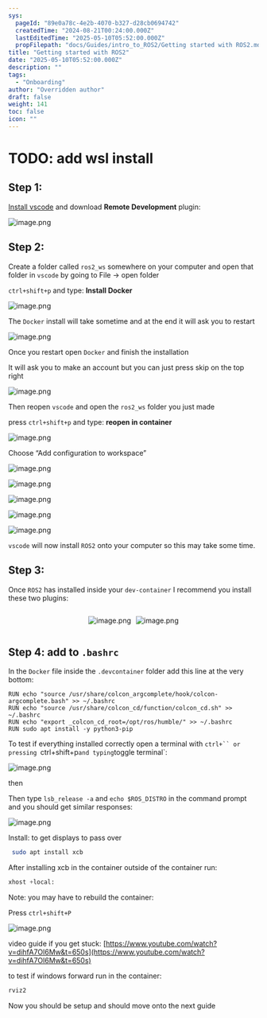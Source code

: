 ```yaml
---
sys:
  pageId: "89e0a78c-4e2b-4070-b327-d28cb0694742"
  createdTime: "2024-08-21T00:24:00.000Z"
  lastEditedTime: "2025-05-10T05:52:00.000Z"
  propFilepath: "docs/Guides/intro_to_ROS2/Getting started with ROS2.md"
title: "Getting started with ROS2"
date: "2025-05-10T05:52:00.000Z"
description: ""
tags:
  - "Onboarding"
author: "Overridden author"
draft: false
weight: 141
toc: false
icon: ""
---
```


# TODO: add wsl install

## Step 1:

[Install vscode](https://code.visualstudio.com/download) and download **Remote Development** plugin:

![image.png](https://prod-files-secure.s3.us-west-2.amazonaws.com/d518164a-d88e-44d1-a4ee-3adb3bd8bce0/efb52993-1881-4a40-b95e-6f020334f022/image.png?X-Amz-Algorithm=AWS4-HMAC-SHA256&X-Amz-Content-Sha256=UNSIGNED-PAYLOAD&X-Amz-Credential=ASIAZI2LB466YWFKKUTH%2F20250531%2Fus-west-2%2Fs3%2Faws4_request&X-Amz-Date=20250531T050857Z&X-Amz-Expires=3600&X-Amz-Security-Token=IQoJb3JpZ2luX2VjEO3%2F%2F%2F%2F%2F%2F%2F%2F%2F%2FwEaCXVzLXdlc3QtMiJGMEQCIGWZIdAmF68AAYwXESb1zOrEv7Bc4zSsFOsc1ATnRg2UAiAXdsAwg3SyMbSlYjNML9oevddMggbr4tUlJuhy9VcfJSqIBAi2%2F%2F%2F%2F%2F%2F%2F%2F%2F%2F8BEAAaDDYzNzQyMzE4MzgwNSIMwsqLZnPWvbf4hTSrKtwDXnRG65FU1JyM4Oc0zzj8EDWCePrxGkLcCMzJaNVzWYLFVd9RSyahzrfHZaRTj%2FD0wRjFksDM0cLdmIIl4K6CxupWlQzb1hzJRtJNZwg9yzn8b9GnRODQdzjsp9lQCUUcfe9CfTYOQztUi1RzkUR0ERKiGGmcxoKRJ%2FcFcMy7%2BIJqhMBZaHbJzjoMMGFpcFciSHgRLbirYzFk40xkx3P%2Bx3Q%2FMNxKxAaQnI1EUcKahVieL6Dz0YdqKV0vnh6aEHBS11MPnhozf7mbLv6Qz5QVZlAAb8HCnPNKQT%2BscSKd61z4fzKlVouE553pzHl%2Fnb69IVpothWQHDbOGDRZjF8QSjCZ56amje6iyNStLkKCK5mi4q8B%2BBVVGDT3tc1fOKxy2eQjOVUBf877a6J9eTiQuXQ3px3EEckzbNGvJhs4qZawZgRPLP4UsTXbSBjEKjHJlJ7CpOJUj%2FVnKrBBG8hkI94%2BSrVjjLIhqvabl9gDxKYD6EyJ600%2BaHUAk%2FHRYdTjkXDvAvUzXmxWMy583PbzAsujBXVujWNuUw%2BZJmrcTsD%2BTux%2FqTa3O6qUBQFsNT236Z3ZatWeVgeTH1per4QJUVUtlbrq03vRY%2F7PR%2B1Q2Zjd6PS5SVAt%2BK4lwkQwgY3qwQY6pgFMMamTK8%2BA23VN5o4u8vwwhd1IlO7%2FgZKzX81I1uJKjewFVpxaZQ9KlIGbHOY2Y8NKY%2BeS8P3yuhEHIHR9tIe0u94XUvgxPfG1V5Q5gXI8TX4m0NwocSmrk310j67GQBdqTLR1a%2FLS0EQGDz4appm9UyNsLV4CrTnO7u6wztvP1A1R2%2BkWlCKfllC%2FjIurzaMNOjyVWUtmAfLKq3hDoTOlhqglEdVG&X-Amz-Signature=ed41b487ac86b932b3c7c57a7ba92eb22b8a06d96616c4efcbcfc3e6ed976dcb&X-Amz-SignedHeaders=host&x-id=GetObject)

## Step 2:

Create a folder called `ros2_ws` somewhere on your computer and open that folder in `vscode` by going to File → open folder 

`ctrl+shift+p` and type: **Install Docker**

![image.png](https://prod-files-secure.s3.us-west-2.amazonaws.com/d518164a-d88e-44d1-a4ee-3adb3bd8bce0/2269dc0e-1cd5-47ff-bceb-c04ad9b2eab0/image.png?X-Amz-Algorithm=AWS4-HMAC-SHA256&X-Amz-Content-Sha256=UNSIGNED-PAYLOAD&X-Amz-Credential=ASIAZI2LB466YWFKKUTH%2F20250531%2Fus-west-2%2Fs3%2Faws4_request&X-Amz-Date=20250531T050857Z&X-Amz-Expires=3600&X-Amz-Security-Token=IQoJb3JpZ2luX2VjEO3%2F%2F%2F%2F%2F%2F%2F%2F%2F%2FwEaCXVzLXdlc3QtMiJGMEQCIGWZIdAmF68AAYwXESb1zOrEv7Bc4zSsFOsc1ATnRg2UAiAXdsAwg3SyMbSlYjNML9oevddMggbr4tUlJuhy9VcfJSqIBAi2%2F%2F%2F%2F%2F%2F%2F%2F%2F%2F8BEAAaDDYzNzQyMzE4MzgwNSIMwsqLZnPWvbf4hTSrKtwDXnRG65FU1JyM4Oc0zzj8EDWCePrxGkLcCMzJaNVzWYLFVd9RSyahzrfHZaRTj%2FD0wRjFksDM0cLdmIIl4K6CxupWlQzb1hzJRtJNZwg9yzn8b9GnRODQdzjsp9lQCUUcfe9CfTYOQztUi1RzkUR0ERKiGGmcxoKRJ%2FcFcMy7%2BIJqhMBZaHbJzjoMMGFpcFciSHgRLbirYzFk40xkx3P%2Bx3Q%2FMNxKxAaQnI1EUcKahVieL6Dz0YdqKV0vnh6aEHBS11MPnhozf7mbLv6Qz5QVZlAAb8HCnPNKQT%2BscSKd61z4fzKlVouE553pzHl%2Fnb69IVpothWQHDbOGDRZjF8QSjCZ56amje6iyNStLkKCK5mi4q8B%2BBVVGDT3tc1fOKxy2eQjOVUBf877a6J9eTiQuXQ3px3EEckzbNGvJhs4qZawZgRPLP4UsTXbSBjEKjHJlJ7CpOJUj%2FVnKrBBG8hkI94%2BSrVjjLIhqvabl9gDxKYD6EyJ600%2BaHUAk%2FHRYdTjkXDvAvUzXmxWMy583PbzAsujBXVujWNuUw%2BZJmrcTsD%2BTux%2FqTa3O6qUBQFsNT236Z3ZatWeVgeTH1per4QJUVUtlbrq03vRY%2F7PR%2B1Q2Zjd6PS5SVAt%2BK4lwkQwgY3qwQY6pgFMMamTK8%2BA23VN5o4u8vwwhd1IlO7%2FgZKzX81I1uJKjewFVpxaZQ9KlIGbHOY2Y8NKY%2BeS8P3yuhEHIHR9tIe0u94XUvgxPfG1V5Q5gXI8TX4m0NwocSmrk310j67GQBdqTLR1a%2FLS0EQGDz4appm9UyNsLV4CrTnO7u6wztvP1A1R2%2BkWlCKfllC%2FjIurzaMNOjyVWUtmAfLKq3hDoTOlhqglEdVG&X-Amz-Signature=ef61b43b66d21c9ee4cd565dbd543ca0cc2e9e599357c6e2eed9a41860af4c94&X-Amz-SignedHeaders=host&x-id=GetObject)

The `Docker` install will take sometime and at the end it will ask you to restart

![image.png](https://prod-files-secure.s3.us-west-2.amazonaws.com/d518164a-d88e-44d1-a4ee-3adb3bd8bce0/ed233f78-be33-4b1f-b89c-9c346c0e961e/image.png?X-Amz-Algorithm=AWS4-HMAC-SHA256&X-Amz-Content-Sha256=UNSIGNED-PAYLOAD&X-Amz-Credential=ASIAZI2LB466YWFKKUTH%2F20250531%2Fus-west-2%2Fs3%2Faws4_request&X-Amz-Date=20250531T050857Z&X-Amz-Expires=3600&X-Amz-Security-Token=IQoJb3JpZ2luX2VjEO3%2F%2F%2F%2F%2F%2F%2F%2F%2F%2FwEaCXVzLXdlc3QtMiJGMEQCIGWZIdAmF68AAYwXESb1zOrEv7Bc4zSsFOsc1ATnRg2UAiAXdsAwg3SyMbSlYjNML9oevddMggbr4tUlJuhy9VcfJSqIBAi2%2F%2F%2F%2F%2F%2F%2F%2F%2F%2F8BEAAaDDYzNzQyMzE4MzgwNSIMwsqLZnPWvbf4hTSrKtwDXnRG65FU1JyM4Oc0zzj8EDWCePrxGkLcCMzJaNVzWYLFVd9RSyahzrfHZaRTj%2FD0wRjFksDM0cLdmIIl4K6CxupWlQzb1hzJRtJNZwg9yzn8b9GnRODQdzjsp9lQCUUcfe9CfTYOQztUi1RzkUR0ERKiGGmcxoKRJ%2FcFcMy7%2BIJqhMBZaHbJzjoMMGFpcFciSHgRLbirYzFk40xkx3P%2Bx3Q%2FMNxKxAaQnI1EUcKahVieL6Dz0YdqKV0vnh6aEHBS11MPnhozf7mbLv6Qz5QVZlAAb8HCnPNKQT%2BscSKd61z4fzKlVouE553pzHl%2Fnb69IVpothWQHDbOGDRZjF8QSjCZ56amje6iyNStLkKCK5mi4q8B%2BBVVGDT3tc1fOKxy2eQjOVUBf877a6J9eTiQuXQ3px3EEckzbNGvJhs4qZawZgRPLP4UsTXbSBjEKjHJlJ7CpOJUj%2FVnKrBBG8hkI94%2BSrVjjLIhqvabl9gDxKYD6EyJ600%2BaHUAk%2FHRYdTjkXDvAvUzXmxWMy583PbzAsujBXVujWNuUw%2BZJmrcTsD%2BTux%2FqTa3O6qUBQFsNT236Z3ZatWeVgeTH1per4QJUVUtlbrq03vRY%2F7PR%2B1Q2Zjd6PS5SVAt%2BK4lwkQwgY3qwQY6pgFMMamTK8%2BA23VN5o4u8vwwhd1IlO7%2FgZKzX81I1uJKjewFVpxaZQ9KlIGbHOY2Y8NKY%2BeS8P3yuhEHIHR9tIe0u94XUvgxPfG1V5Q5gXI8TX4m0NwocSmrk310j67GQBdqTLR1a%2FLS0EQGDz4appm9UyNsLV4CrTnO7u6wztvP1A1R2%2BkWlCKfllC%2FjIurzaMNOjyVWUtmAfLKq3hDoTOlhqglEdVG&X-Amz-Signature=60b9d11e49fc3fafa804a4cc5e21be8dc4f2e16f807326ce424cc2dba82178e3&X-Amz-SignedHeaders=host&x-id=GetObject)

Once you restart open `Docker` and finish the installation

It will ask you to make an account but you can just press skip on the top right

![image.png](https://prod-files-secure.s3.us-west-2.amazonaws.com/d518164a-d88e-44d1-a4ee-3adb3bd8bce0/21010ad9-1659-4fd9-9f59-9932a09b2a3d/image.png?X-Amz-Algorithm=AWS4-HMAC-SHA256&X-Amz-Content-Sha256=UNSIGNED-PAYLOAD&X-Amz-Credential=ASIAZI2LB466YWFKKUTH%2F20250531%2Fus-west-2%2Fs3%2Faws4_request&X-Amz-Date=20250531T050857Z&X-Amz-Expires=3600&X-Amz-Security-Token=IQoJb3JpZ2luX2VjEO3%2F%2F%2F%2F%2F%2F%2F%2F%2F%2FwEaCXVzLXdlc3QtMiJGMEQCIGWZIdAmF68AAYwXESb1zOrEv7Bc4zSsFOsc1ATnRg2UAiAXdsAwg3SyMbSlYjNML9oevddMggbr4tUlJuhy9VcfJSqIBAi2%2F%2F%2F%2F%2F%2F%2F%2F%2F%2F8BEAAaDDYzNzQyMzE4MzgwNSIMwsqLZnPWvbf4hTSrKtwDXnRG65FU1JyM4Oc0zzj8EDWCePrxGkLcCMzJaNVzWYLFVd9RSyahzrfHZaRTj%2FD0wRjFksDM0cLdmIIl4K6CxupWlQzb1hzJRtJNZwg9yzn8b9GnRODQdzjsp9lQCUUcfe9CfTYOQztUi1RzkUR0ERKiGGmcxoKRJ%2FcFcMy7%2BIJqhMBZaHbJzjoMMGFpcFciSHgRLbirYzFk40xkx3P%2Bx3Q%2FMNxKxAaQnI1EUcKahVieL6Dz0YdqKV0vnh6aEHBS11MPnhozf7mbLv6Qz5QVZlAAb8HCnPNKQT%2BscSKd61z4fzKlVouE553pzHl%2Fnb69IVpothWQHDbOGDRZjF8QSjCZ56amje6iyNStLkKCK5mi4q8B%2BBVVGDT3tc1fOKxy2eQjOVUBf877a6J9eTiQuXQ3px3EEckzbNGvJhs4qZawZgRPLP4UsTXbSBjEKjHJlJ7CpOJUj%2FVnKrBBG8hkI94%2BSrVjjLIhqvabl9gDxKYD6EyJ600%2BaHUAk%2FHRYdTjkXDvAvUzXmxWMy583PbzAsujBXVujWNuUw%2BZJmrcTsD%2BTux%2FqTa3O6qUBQFsNT236Z3ZatWeVgeTH1per4QJUVUtlbrq03vRY%2F7PR%2B1Q2Zjd6PS5SVAt%2BK4lwkQwgY3qwQY6pgFMMamTK8%2BA23VN5o4u8vwwhd1IlO7%2FgZKzX81I1uJKjewFVpxaZQ9KlIGbHOY2Y8NKY%2BeS8P3yuhEHIHR9tIe0u94XUvgxPfG1V5Q5gXI8TX4m0NwocSmrk310j67GQBdqTLR1a%2FLS0EQGDz4appm9UyNsLV4CrTnO7u6wztvP1A1R2%2BkWlCKfllC%2FjIurzaMNOjyVWUtmAfLKq3hDoTOlhqglEdVG&X-Amz-Signature=88ab42891206fa476b800b134e1a3008ef93bb380f80469fc506c1f63daa3ae5&X-Amz-SignedHeaders=host&x-id=GetObject)

Then reopen `vscode` and open the `ros2_ws` folder you just made

press `ctrl+shift+p` and type: **reopen in container**

![image.png](https://prod-files-secure.s3.us-west-2.amazonaws.com/d518164a-d88e-44d1-a4ee-3adb3bd8bce0/4e93b8c2-41ad-488c-8095-c74205196118/image.png?X-Amz-Algorithm=AWS4-HMAC-SHA256&X-Amz-Content-Sha256=UNSIGNED-PAYLOAD&X-Amz-Credential=ASIAZI2LB466YWFKKUTH%2F20250531%2Fus-west-2%2Fs3%2Faws4_request&X-Amz-Date=20250531T050857Z&X-Amz-Expires=3600&X-Amz-Security-Token=IQoJb3JpZ2luX2VjEO3%2F%2F%2F%2F%2F%2F%2F%2F%2F%2FwEaCXVzLXdlc3QtMiJGMEQCIGWZIdAmF68AAYwXESb1zOrEv7Bc4zSsFOsc1ATnRg2UAiAXdsAwg3SyMbSlYjNML9oevddMggbr4tUlJuhy9VcfJSqIBAi2%2F%2F%2F%2F%2F%2F%2F%2F%2F%2F8BEAAaDDYzNzQyMzE4MzgwNSIMwsqLZnPWvbf4hTSrKtwDXnRG65FU1JyM4Oc0zzj8EDWCePrxGkLcCMzJaNVzWYLFVd9RSyahzrfHZaRTj%2FD0wRjFksDM0cLdmIIl4K6CxupWlQzb1hzJRtJNZwg9yzn8b9GnRODQdzjsp9lQCUUcfe9CfTYOQztUi1RzkUR0ERKiGGmcxoKRJ%2FcFcMy7%2BIJqhMBZaHbJzjoMMGFpcFciSHgRLbirYzFk40xkx3P%2Bx3Q%2FMNxKxAaQnI1EUcKahVieL6Dz0YdqKV0vnh6aEHBS11MPnhozf7mbLv6Qz5QVZlAAb8HCnPNKQT%2BscSKd61z4fzKlVouE553pzHl%2Fnb69IVpothWQHDbOGDRZjF8QSjCZ56amje6iyNStLkKCK5mi4q8B%2BBVVGDT3tc1fOKxy2eQjOVUBf877a6J9eTiQuXQ3px3EEckzbNGvJhs4qZawZgRPLP4UsTXbSBjEKjHJlJ7CpOJUj%2FVnKrBBG8hkI94%2BSrVjjLIhqvabl9gDxKYD6EyJ600%2BaHUAk%2FHRYdTjkXDvAvUzXmxWMy583PbzAsujBXVujWNuUw%2BZJmrcTsD%2BTux%2FqTa3O6qUBQFsNT236Z3ZatWeVgeTH1per4QJUVUtlbrq03vRY%2F7PR%2B1Q2Zjd6PS5SVAt%2BK4lwkQwgY3qwQY6pgFMMamTK8%2BA23VN5o4u8vwwhd1IlO7%2FgZKzX81I1uJKjewFVpxaZQ9KlIGbHOY2Y8NKY%2BeS8P3yuhEHIHR9tIe0u94XUvgxPfG1V5Q5gXI8TX4m0NwocSmrk310j67GQBdqTLR1a%2FLS0EQGDz4appm9UyNsLV4CrTnO7u6wztvP1A1R2%2BkWlCKfllC%2FjIurzaMNOjyVWUtmAfLKq3hDoTOlhqglEdVG&X-Amz-Signature=47dd57f80e0e068052722e60a7939e86158aadd9c141432bedc2cad0112687ea&X-Amz-SignedHeaders=host&x-id=GetObject)

Choose “Add configuration to workspace”

![image.png](https://prod-files-secure.s3.us-west-2.amazonaws.com/d518164a-d88e-44d1-a4ee-3adb3bd8bce0/9560b282-5060-4989-ba37-97e7b2c22476/image.png?X-Amz-Algorithm=AWS4-HMAC-SHA256&X-Amz-Content-Sha256=UNSIGNED-PAYLOAD&X-Amz-Credential=ASIAZI2LB466YWFKKUTH%2F20250531%2Fus-west-2%2Fs3%2Faws4_request&X-Amz-Date=20250531T050857Z&X-Amz-Expires=3600&X-Amz-Security-Token=IQoJb3JpZ2luX2VjEO3%2F%2F%2F%2F%2F%2F%2F%2F%2F%2FwEaCXVzLXdlc3QtMiJGMEQCIGWZIdAmF68AAYwXESb1zOrEv7Bc4zSsFOsc1ATnRg2UAiAXdsAwg3SyMbSlYjNML9oevddMggbr4tUlJuhy9VcfJSqIBAi2%2F%2F%2F%2F%2F%2F%2F%2F%2F%2F8BEAAaDDYzNzQyMzE4MzgwNSIMwsqLZnPWvbf4hTSrKtwDXnRG65FU1JyM4Oc0zzj8EDWCePrxGkLcCMzJaNVzWYLFVd9RSyahzrfHZaRTj%2FD0wRjFksDM0cLdmIIl4K6CxupWlQzb1hzJRtJNZwg9yzn8b9GnRODQdzjsp9lQCUUcfe9CfTYOQztUi1RzkUR0ERKiGGmcxoKRJ%2FcFcMy7%2BIJqhMBZaHbJzjoMMGFpcFciSHgRLbirYzFk40xkx3P%2Bx3Q%2FMNxKxAaQnI1EUcKahVieL6Dz0YdqKV0vnh6aEHBS11MPnhozf7mbLv6Qz5QVZlAAb8HCnPNKQT%2BscSKd61z4fzKlVouE553pzHl%2Fnb69IVpothWQHDbOGDRZjF8QSjCZ56amje6iyNStLkKCK5mi4q8B%2BBVVGDT3tc1fOKxy2eQjOVUBf877a6J9eTiQuXQ3px3EEckzbNGvJhs4qZawZgRPLP4UsTXbSBjEKjHJlJ7CpOJUj%2FVnKrBBG8hkI94%2BSrVjjLIhqvabl9gDxKYD6EyJ600%2BaHUAk%2FHRYdTjkXDvAvUzXmxWMy583PbzAsujBXVujWNuUw%2BZJmrcTsD%2BTux%2FqTa3O6qUBQFsNT236Z3ZatWeVgeTH1per4QJUVUtlbrq03vRY%2F7PR%2B1Q2Zjd6PS5SVAt%2BK4lwkQwgY3qwQY6pgFMMamTK8%2BA23VN5o4u8vwwhd1IlO7%2FgZKzX81I1uJKjewFVpxaZQ9KlIGbHOY2Y8NKY%2BeS8P3yuhEHIHR9tIe0u94XUvgxPfG1V5Q5gXI8TX4m0NwocSmrk310j67GQBdqTLR1a%2FLS0EQGDz4appm9UyNsLV4CrTnO7u6wztvP1A1R2%2BkWlCKfllC%2FjIurzaMNOjyVWUtmAfLKq3hDoTOlhqglEdVG&X-Amz-Signature=672426d694c12cb1df326e04bc4be9f2212df2a0b5dc17b15a0efd3cc1040541&X-Amz-SignedHeaders=host&x-id=GetObject)

![image.png](https://prod-files-secure.s3.us-west-2.amazonaws.com/d518164a-d88e-44d1-a4ee-3adb3bd8bce0/2ee63f81-886b-48e8-a553-dc6e5eac99e4/image.png?X-Amz-Algorithm=AWS4-HMAC-SHA256&X-Amz-Content-Sha256=UNSIGNED-PAYLOAD&X-Amz-Credential=ASIAZI2LB466YWFKKUTH%2F20250531%2Fus-west-2%2Fs3%2Faws4_request&X-Amz-Date=20250531T050857Z&X-Amz-Expires=3600&X-Amz-Security-Token=IQoJb3JpZ2luX2VjEO3%2F%2F%2F%2F%2F%2F%2F%2F%2F%2FwEaCXVzLXdlc3QtMiJGMEQCIGWZIdAmF68AAYwXESb1zOrEv7Bc4zSsFOsc1ATnRg2UAiAXdsAwg3SyMbSlYjNML9oevddMggbr4tUlJuhy9VcfJSqIBAi2%2F%2F%2F%2F%2F%2F%2F%2F%2F%2F8BEAAaDDYzNzQyMzE4MzgwNSIMwsqLZnPWvbf4hTSrKtwDXnRG65FU1JyM4Oc0zzj8EDWCePrxGkLcCMzJaNVzWYLFVd9RSyahzrfHZaRTj%2FD0wRjFksDM0cLdmIIl4K6CxupWlQzb1hzJRtJNZwg9yzn8b9GnRODQdzjsp9lQCUUcfe9CfTYOQztUi1RzkUR0ERKiGGmcxoKRJ%2FcFcMy7%2BIJqhMBZaHbJzjoMMGFpcFciSHgRLbirYzFk40xkx3P%2Bx3Q%2FMNxKxAaQnI1EUcKahVieL6Dz0YdqKV0vnh6aEHBS11MPnhozf7mbLv6Qz5QVZlAAb8HCnPNKQT%2BscSKd61z4fzKlVouE553pzHl%2Fnb69IVpothWQHDbOGDRZjF8QSjCZ56amje6iyNStLkKCK5mi4q8B%2BBVVGDT3tc1fOKxy2eQjOVUBf877a6J9eTiQuXQ3px3EEckzbNGvJhs4qZawZgRPLP4UsTXbSBjEKjHJlJ7CpOJUj%2FVnKrBBG8hkI94%2BSrVjjLIhqvabl9gDxKYD6EyJ600%2BaHUAk%2FHRYdTjkXDvAvUzXmxWMy583PbzAsujBXVujWNuUw%2BZJmrcTsD%2BTux%2FqTa3O6qUBQFsNT236Z3ZatWeVgeTH1per4QJUVUtlbrq03vRY%2F7PR%2B1Q2Zjd6PS5SVAt%2BK4lwkQwgY3qwQY6pgFMMamTK8%2BA23VN5o4u8vwwhd1IlO7%2FgZKzX81I1uJKjewFVpxaZQ9KlIGbHOY2Y8NKY%2BeS8P3yuhEHIHR9tIe0u94XUvgxPfG1V5Q5gXI8TX4m0NwocSmrk310j67GQBdqTLR1a%2FLS0EQGDz4appm9UyNsLV4CrTnO7u6wztvP1A1R2%2BkWlCKfllC%2FjIurzaMNOjyVWUtmAfLKq3hDoTOlhqglEdVG&X-Amz-Signature=c5643db34c58216cbbc5eab451bd4d8849ad552425dd57846c53060eb1ea5ccc&X-Amz-SignedHeaders=host&x-id=GetObject)

![image.png](https://prod-files-secure.s3.us-west-2.amazonaws.com/d518164a-d88e-44d1-a4ee-3adb3bd8bce0/ae1580b2-b048-407e-aed9-b584224a7a04/image.png?X-Amz-Algorithm=AWS4-HMAC-SHA256&X-Amz-Content-Sha256=UNSIGNED-PAYLOAD&X-Amz-Credential=ASIAZI2LB466YWFKKUTH%2F20250531%2Fus-west-2%2Fs3%2Faws4_request&X-Amz-Date=20250531T050857Z&X-Amz-Expires=3600&X-Amz-Security-Token=IQoJb3JpZ2luX2VjEO3%2F%2F%2F%2F%2F%2F%2F%2F%2F%2FwEaCXVzLXdlc3QtMiJGMEQCIGWZIdAmF68AAYwXESb1zOrEv7Bc4zSsFOsc1ATnRg2UAiAXdsAwg3SyMbSlYjNML9oevddMggbr4tUlJuhy9VcfJSqIBAi2%2F%2F%2F%2F%2F%2F%2F%2F%2F%2F8BEAAaDDYzNzQyMzE4MzgwNSIMwsqLZnPWvbf4hTSrKtwDXnRG65FU1JyM4Oc0zzj8EDWCePrxGkLcCMzJaNVzWYLFVd9RSyahzrfHZaRTj%2FD0wRjFksDM0cLdmIIl4K6CxupWlQzb1hzJRtJNZwg9yzn8b9GnRODQdzjsp9lQCUUcfe9CfTYOQztUi1RzkUR0ERKiGGmcxoKRJ%2FcFcMy7%2BIJqhMBZaHbJzjoMMGFpcFciSHgRLbirYzFk40xkx3P%2Bx3Q%2FMNxKxAaQnI1EUcKahVieL6Dz0YdqKV0vnh6aEHBS11MPnhozf7mbLv6Qz5QVZlAAb8HCnPNKQT%2BscSKd61z4fzKlVouE553pzHl%2Fnb69IVpothWQHDbOGDRZjF8QSjCZ56amje6iyNStLkKCK5mi4q8B%2BBVVGDT3tc1fOKxy2eQjOVUBf877a6J9eTiQuXQ3px3EEckzbNGvJhs4qZawZgRPLP4UsTXbSBjEKjHJlJ7CpOJUj%2FVnKrBBG8hkI94%2BSrVjjLIhqvabl9gDxKYD6EyJ600%2BaHUAk%2FHRYdTjkXDvAvUzXmxWMy583PbzAsujBXVujWNuUw%2BZJmrcTsD%2BTux%2FqTa3O6qUBQFsNT236Z3ZatWeVgeTH1per4QJUVUtlbrq03vRY%2F7PR%2B1Q2Zjd6PS5SVAt%2BK4lwkQwgY3qwQY6pgFMMamTK8%2BA23VN5o4u8vwwhd1IlO7%2FgZKzX81I1uJKjewFVpxaZQ9KlIGbHOY2Y8NKY%2BeS8P3yuhEHIHR9tIe0u94XUvgxPfG1V5Q5gXI8TX4m0NwocSmrk310j67GQBdqTLR1a%2FLS0EQGDz4appm9UyNsLV4CrTnO7u6wztvP1A1R2%2BkWlCKfllC%2FjIurzaMNOjyVWUtmAfLKq3hDoTOlhqglEdVG&X-Amz-Signature=094eaf836356d6c0973b2ddd02ce264753dda0c8b04dd0f2dfe4f92dc57c5ef9&X-Amz-SignedHeaders=host&x-id=GetObject)

![image.png](https://prod-files-secure.s3.us-west-2.amazonaws.com/d518164a-d88e-44d1-a4ee-3adb3bd8bce0/53255b28-f75e-430f-b9e3-c0ac8577e42b/image.png?X-Amz-Algorithm=AWS4-HMAC-SHA256&X-Amz-Content-Sha256=UNSIGNED-PAYLOAD&X-Amz-Credential=ASIAZI2LB466YWFKKUTH%2F20250531%2Fus-west-2%2Fs3%2Faws4_request&X-Amz-Date=20250531T050857Z&X-Amz-Expires=3600&X-Amz-Security-Token=IQoJb3JpZ2luX2VjEO3%2F%2F%2F%2F%2F%2F%2F%2F%2F%2FwEaCXVzLXdlc3QtMiJGMEQCIGWZIdAmF68AAYwXESb1zOrEv7Bc4zSsFOsc1ATnRg2UAiAXdsAwg3SyMbSlYjNML9oevddMggbr4tUlJuhy9VcfJSqIBAi2%2F%2F%2F%2F%2F%2F%2F%2F%2F%2F8BEAAaDDYzNzQyMzE4MzgwNSIMwsqLZnPWvbf4hTSrKtwDXnRG65FU1JyM4Oc0zzj8EDWCePrxGkLcCMzJaNVzWYLFVd9RSyahzrfHZaRTj%2FD0wRjFksDM0cLdmIIl4K6CxupWlQzb1hzJRtJNZwg9yzn8b9GnRODQdzjsp9lQCUUcfe9CfTYOQztUi1RzkUR0ERKiGGmcxoKRJ%2FcFcMy7%2BIJqhMBZaHbJzjoMMGFpcFciSHgRLbirYzFk40xkx3P%2Bx3Q%2FMNxKxAaQnI1EUcKahVieL6Dz0YdqKV0vnh6aEHBS11MPnhozf7mbLv6Qz5QVZlAAb8HCnPNKQT%2BscSKd61z4fzKlVouE553pzHl%2Fnb69IVpothWQHDbOGDRZjF8QSjCZ56amje6iyNStLkKCK5mi4q8B%2BBVVGDT3tc1fOKxy2eQjOVUBf877a6J9eTiQuXQ3px3EEckzbNGvJhs4qZawZgRPLP4UsTXbSBjEKjHJlJ7CpOJUj%2FVnKrBBG8hkI94%2BSrVjjLIhqvabl9gDxKYD6EyJ600%2BaHUAk%2FHRYdTjkXDvAvUzXmxWMy583PbzAsujBXVujWNuUw%2BZJmrcTsD%2BTux%2FqTa3O6qUBQFsNT236Z3ZatWeVgeTH1per4QJUVUtlbrq03vRY%2F7PR%2B1Q2Zjd6PS5SVAt%2BK4lwkQwgY3qwQY6pgFMMamTK8%2BA23VN5o4u8vwwhd1IlO7%2FgZKzX81I1uJKjewFVpxaZQ9KlIGbHOY2Y8NKY%2BeS8P3yuhEHIHR9tIe0u94XUvgxPfG1V5Q5gXI8TX4m0NwocSmrk310j67GQBdqTLR1a%2FLS0EQGDz4appm9UyNsLV4CrTnO7u6wztvP1A1R2%2BkWlCKfllC%2FjIurzaMNOjyVWUtmAfLKq3hDoTOlhqglEdVG&X-Amz-Signature=1a81121870e9123e73d9faaeae7b277fa1651bd5bb7d66cdb31712f9f5249687&X-Amz-SignedHeaders=host&x-id=GetObject)

![image.png](https://prod-files-secure.s3.us-west-2.amazonaws.com/d518164a-d88e-44d1-a4ee-3adb3bd8bce0/7c562767-5af9-4ffb-97d1-327bcdf4ee00/image.png?X-Amz-Algorithm=AWS4-HMAC-SHA256&X-Amz-Content-Sha256=UNSIGNED-PAYLOAD&X-Amz-Credential=ASIAZI2LB466YWFKKUTH%2F20250531%2Fus-west-2%2Fs3%2Faws4_request&X-Amz-Date=20250531T050857Z&X-Amz-Expires=3600&X-Amz-Security-Token=IQoJb3JpZ2luX2VjEO3%2F%2F%2F%2F%2F%2F%2F%2F%2F%2FwEaCXVzLXdlc3QtMiJGMEQCIGWZIdAmF68AAYwXESb1zOrEv7Bc4zSsFOsc1ATnRg2UAiAXdsAwg3SyMbSlYjNML9oevddMggbr4tUlJuhy9VcfJSqIBAi2%2F%2F%2F%2F%2F%2F%2F%2F%2F%2F8BEAAaDDYzNzQyMzE4MzgwNSIMwsqLZnPWvbf4hTSrKtwDXnRG65FU1JyM4Oc0zzj8EDWCePrxGkLcCMzJaNVzWYLFVd9RSyahzrfHZaRTj%2FD0wRjFksDM0cLdmIIl4K6CxupWlQzb1hzJRtJNZwg9yzn8b9GnRODQdzjsp9lQCUUcfe9CfTYOQztUi1RzkUR0ERKiGGmcxoKRJ%2FcFcMy7%2BIJqhMBZaHbJzjoMMGFpcFciSHgRLbirYzFk40xkx3P%2Bx3Q%2FMNxKxAaQnI1EUcKahVieL6Dz0YdqKV0vnh6aEHBS11MPnhozf7mbLv6Qz5QVZlAAb8HCnPNKQT%2BscSKd61z4fzKlVouE553pzHl%2Fnb69IVpothWQHDbOGDRZjF8QSjCZ56amje6iyNStLkKCK5mi4q8B%2BBVVGDT3tc1fOKxy2eQjOVUBf877a6J9eTiQuXQ3px3EEckzbNGvJhs4qZawZgRPLP4UsTXbSBjEKjHJlJ7CpOJUj%2FVnKrBBG8hkI94%2BSrVjjLIhqvabl9gDxKYD6EyJ600%2BaHUAk%2FHRYdTjkXDvAvUzXmxWMy583PbzAsujBXVujWNuUw%2BZJmrcTsD%2BTux%2FqTa3O6qUBQFsNT236Z3ZatWeVgeTH1per4QJUVUtlbrq03vRY%2F7PR%2B1Q2Zjd6PS5SVAt%2BK4lwkQwgY3qwQY6pgFMMamTK8%2BA23VN5o4u8vwwhd1IlO7%2FgZKzX81I1uJKjewFVpxaZQ9KlIGbHOY2Y8NKY%2BeS8P3yuhEHIHR9tIe0u94XUvgxPfG1V5Q5gXI8TX4m0NwocSmrk310j67GQBdqTLR1a%2FLS0EQGDz4appm9UyNsLV4CrTnO7u6wztvP1A1R2%2BkWlCKfllC%2FjIurzaMNOjyVWUtmAfLKq3hDoTOlhqglEdVG&X-Amz-Signature=d32a3693e9aa0129010111533292c287dd57cdfc194d6d71dcf4b08878f8d1ac&X-Amz-SignedHeaders=host&x-id=GetObject)

`vscode` will now install `ROS2` onto your computer so this may take some time.

## Step 3:

Once `ROS2` has installed inside your `dev-container` I recommend you install these two plugins:

<div style="display: flex;flex-direction: row; column-gap:10px; max-width: 630px;justify-content: center;">
<div>

![image.png](https://prod-files-secure.s3.us-west-2.amazonaws.com/d518164a-d88e-44d1-a4ee-3adb3bd8bce0/3fc3d550-5a54-4ba1-ba6b-faa01cdb7369/image.png?X-Amz-Algorithm=AWS4-HMAC-SHA256&X-Amz-Content-Sha256=UNSIGNED-PAYLOAD&X-Amz-Credential=ASIAZI2LB466Q7ZZDR5V%2F20250531%2Fus-west-2%2Fs3%2Faws4_request&X-Amz-Date=20250531T050902Z&X-Amz-Expires=3600&X-Amz-Security-Token=IQoJb3JpZ2luX2VjEO3%2F%2F%2F%2F%2F%2F%2F%2F%2F%2FwEaCXVzLXdlc3QtMiJIMEYCIQDEgUivyM9MJ1YU%2F0mMs69dVgPI6vv8uP%2FZYNbcamMyjgIhAPkDj1GQeBEBCePWeHsqNj8dY747K2LAbestdSBSI1tvKogECLb%2F%2F%2F%2F%2F%2F%2F%2F%2F%2FwEQABoMNjM3NDIzMTgzODA1IgyeCwqIAJ7SAGfbA%2FAq3ANtqbI74OxO2VDZKm%2B5ASyx%2FgxFeaOFpqCYeBm41eYEkUhSLPL9k9iGbvBAnWk2FswjZSvqxHnDDgBXtWXIaVuZ8coSURwKH15Pa8a93Kd%2FPq5Ojr6nmbvANv%2BRnxhQwWEFY6flad%2Blqm0T4yrw5tTCgOPJJwOC0TjVoMX%2F2ZB5w4N55FtHz%2BifRSQRtKA3KBG9dhciB%2FI3XVKVpx3N7vCuMzBwCC1rm4ZOmrdmtoyfBjpR3hlIZka2SsD8cJl%2FKNCOKflvUGqqX5hUwnL1wnLu6FPYqDNL8ddUjRF1Ht5DWveuMSVwNbm5SC8Eshzo11cS9M4iplL73mvnu8X56nV1lHBgLh%2BWeZ8vxiUb9AvNtvka6oBeY0tlpw2fxHET0WKMURF18z35M%2BzZHdwDdOtIPpZcfgeVjfeU0sf1SnujPSni9WhGPhRV70jmzhyPJhKWlZFiDT1i101KITPX5EsHUuu1T2PabDHUwt3O3VLXM2GnegKGARxWPCfmwr5s1YqHqf72zCflN44WFJ%2F93d%2FU%2FJuJJN8VwClejgeOOqgSwkgCRLBgoV3T1jO0H3BUHbcPj6q8gGEJ3M35oo1BxWxZyerO407vGxaimq16ObG3LMPvnnXZ%2F503YDQJuTD2jOrBBjqkAdJhvmM4xW37KUUpej09LyCK448LMi%2BDnWPXpRrMFsi6Tdo2xoPietSTs9REEVctUD0DaKhL7EcgOsr8%2FvQPUrfOzdJPDGooYdF%2FiLhZxozx%2Bn57EYxRAwQlBZ3pK9%2B01h6RLCQI8kHH82TFSoKsMjsxQlmJmhDOVxYatY%2BOogyJec1QbgCq14GgunR%2BI6LiHnyi12qwIiKWDvN722ZRn2oelTKe&X-Amz-Signature=cd2552eaf763d58d4b57bbd1ee3eadaf0271c66b84513f550bfb3499a3321e67&X-Amz-SignedHeaders=host&x-id=GetObject)

</div>
<div>

![image.png](https://prod-files-secure.s3.us-west-2.amazonaws.com/d518164a-d88e-44d1-a4ee-3adb3bd8bce0/d994cc66-13c2-4093-a5a3-f84cf4601a82/image.png?X-Amz-Algorithm=AWS4-HMAC-SHA256&X-Amz-Content-Sha256=UNSIGNED-PAYLOAD&X-Amz-Credential=ASIAZI2LB466XPYZXNLB%2F20250531%2Fus-west-2%2Fs3%2Faws4_request&X-Amz-Date=20250531T050905Z&X-Amz-Expires=3600&X-Amz-Security-Token=IQoJb3JpZ2luX2VjEO3%2F%2F%2F%2F%2F%2F%2F%2F%2F%2FwEaCXVzLXdlc3QtMiJIMEYCIQDFyi8idanQ0%2FVIRy8bWC1SxPrOxqn124UV1QrwBAHFFAIhAKO0d%2FpKAsOkD5El5sUZBidi%2FeAeBn9KSht3Y4zCbXHFKogECLb%2F%2F%2F%2F%2F%2F%2F%2F%2F%2FwEQABoMNjM3NDIzMTgzODA1IgzcW7u0pxXNKFH00T0q3AOvTNsdTgn1I%2F1zpv5xx4bBdZb5cUgGIXwPFDWmfCNi9eg0sBUzOPVQQAyVzvuIZWXWfTdscQlYdiUxvFi9lFRBWoNNGDr1V9c12CB305qK%2BMtZH6ODkkpr1WJaiZSqLdvjjfcRTD%2BuIs7a1oPUh7uonaWyF%2BAFtww5LQq2TI%2BT28rTjapMfteXbgeqg6Jc9lL8Mvy5PrKZjvyt4TiIXRNjo%2BCQBQ6wSdCbulmI%2BZ4KRMTbKSJPccPSXHd5dZ11ZYMBQ1ZINz9ztqInsc2987qEMfJOLDkVREu8g7fZky5YMaPLPHAw9FLzQawGvuJOLbEi49ht2vemJv%2FiCTvSz78rgTFvJAVcUU4uCgQqg9eQRug3mCuHQ7RAfy0MnstaAO7Chb5ZC26BEynfWgiD%2FnOZi1f6R%2FABzscV1LgGUkqMCh2KLP4qFgxeUp%2BbDyZX7JOvYDpMwMbh05U7Dsbf%2FYv14mMhx0EPdRTFqGoe%2FmvbVB5A6eQxl93zDdbKugtmrAfm9qB9E%2BnEOmrOKRcW1QLTSELXquWz0i8sykBtiOvd%2F6bjVECzr%2FaCtFPOx4%2BUSCPbIm2aRVcmbi1zF5ryGaLn86cSm31aIwAzYU046yPyj7ToHqPTJgrUMP0j0jCAjerBBjqkAQE6n0Ok6Euo68LfpRCr0W9SGY9pWv7EfGlM%2BOtiU6D82A2pBrGITnNtBnAxDXmAIM0NzpMSoJ1fMinZQ4nJo%2BthOqiMFHUQ09fDVBG5jyd1YN0JOLQrdV9pmHGF02xmgswQZscP%2BlE0pnyvySyF8AdvhJm6bDrIeAQf7XLl7o7WkuyXbY%2BoOui%2Broe2U7Xuk9POHUYCZQQjgHAe8RfTRiBtHZlw&X-Amz-Signature=32bb0f2e129467b82eda9352e3ac7f908fe69268bd5cdbf358bf521f950c1a79&X-Amz-SignedHeaders=host&x-id=GetObject)

</div>
</div>

## Step 4: add to `.bashrc`

In the `Docker` file inside the `.devcontainer` folder add this line at the very bottom: 

```docker
RUN echo "source /usr/share/colcon_argcomplete/hook/colcon-argcomplete.bash" >> ~/.bashrc
RUN echo "source /usr/share/colcon_cd/function/colcon_cd.sh" >> ~/.bashrc
RUN echo "export _colcon_cd_root=/opt/ros/humble/" >> ~/.bashrc
RUN sudo apt install -y python3-pip 
```

To test if everything installed correctly open a terminal with `ctrl+`` or pressing `ctrl+shift+p` and typing `toggle terminal`:

![image.png](https://prod-files-secure.s3.us-west-2.amazonaws.com/d518164a-d88e-44d1-a4ee-3adb3bd8bce0/6a4943d8-b04e-4c02-9a58-775f3384d1a5/image.png?X-Amz-Algorithm=AWS4-HMAC-SHA256&X-Amz-Content-Sha256=UNSIGNED-PAYLOAD&X-Amz-Credential=ASIAZI2LB466YWFKKUTH%2F20250531%2Fus-west-2%2Fs3%2Faws4_request&X-Amz-Date=20250531T050857Z&X-Amz-Expires=3600&X-Amz-Security-Token=IQoJb3JpZ2luX2VjEO3%2F%2F%2F%2F%2F%2F%2F%2F%2F%2FwEaCXVzLXdlc3QtMiJGMEQCIGWZIdAmF68AAYwXESb1zOrEv7Bc4zSsFOsc1ATnRg2UAiAXdsAwg3SyMbSlYjNML9oevddMggbr4tUlJuhy9VcfJSqIBAi2%2F%2F%2F%2F%2F%2F%2F%2F%2F%2F8BEAAaDDYzNzQyMzE4MzgwNSIMwsqLZnPWvbf4hTSrKtwDXnRG65FU1JyM4Oc0zzj8EDWCePrxGkLcCMzJaNVzWYLFVd9RSyahzrfHZaRTj%2FD0wRjFksDM0cLdmIIl4K6CxupWlQzb1hzJRtJNZwg9yzn8b9GnRODQdzjsp9lQCUUcfe9CfTYOQztUi1RzkUR0ERKiGGmcxoKRJ%2FcFcMy7%2BIJqhMBZaHbJzjoMMGFpcFciSHgRLbirYzFk40xkx3P%2Bx3Q%2FMNxKxAaQnI1EUcKahVieL6Dz0YdqKV0vnh6aEHBS11MPnhozf7mbLv6Qz5QVZlAAb8HCnPNKQT%2BscSKd61z4fzKlVouE553pzHl%2Fnb69IVpothWQHDbOGDRZjF8QSjCZ56amje6iyNStLkKCK5mi4q8B%2BBVVGDT3tc1fOKxy2eQjOVUBf877a6J9eTiQuXQ3px3EEckzbNGvJhs4qZawZgRPLP4UsTXbSBjEKjHJlJ7CpOJUj%2FVnKrBBG8hkI94%2BSrVjjLIhqvabl9gDxKYD6EyJ600%2BaHUAk%2FHRYdTjkXDvAvUzXmxWMy583PbzAsujBXVujWNuUw%2BZJmrcTsD%2BTux%2FqTa3O6qUBQFsNT236Z3ZatWeVgeTH1per4QJUVUtlbrq03vRY%2F7PR%2B1Q2Zjd6PS5SVAt%2BK4lwkQwgY3qwQY6pgFMMamTK8%2BA23VN5o4u8vwwhd1IlO7%2FgZKzX81I1uJKjewFVpxaZQ9KlIGbHOY2Y8NKY%2BeS8P3yuhEHIHR9tIe0u94XUvgxPfG1V5Q5gXI8TX4m0NwocSmrk310j67GQBdqTLR1a%2FLS0EQGDz4appm9UyNsLV4CrTnO7u6wztvP1A1R2%2BkWlCKfllC%2FjIurzaMNOjyVWUtmAfLKq3hDoTOlhqglEdVG&X-Amz-Signature=98dbc8e0e159e35b9adca822223c19be83183da53763d5e94df48d4feccb85e4&X-Amz-SignedHeaders=host&x-id=GetObject)

then 

Then type `lsb_release -a` and `echo $ROS_DISTRO` in the command prompt and you should get similar responses:

![image.png](https://prod-files-secure.s3.us-west-2.amazonaws.com/d518164a-d88e-44d1-a4ee-3adb3bd8bce0/3e635dec-a805-4e85-8b9e-d000e5b71a4e/image.png?X-Amz-Algorithm=AWS4-HMAC-SHA256&X-Amz-Content-Sha256=UNSIGNED-PAYLOAD&X-Amz-Credential=ASIAZI2LB466YWFKKUTH%2F20250531%2Fus-west-2%2Fs3%2Faws4_request&X-Amz-Date=20250531T050857Z&X-Amz-Expires=3600&X-Amz-Security-Token=IQoJb3JpZ2luX2VjEO3%2F%2F%2F%2F%2F%2F%2F%2F%2F%2FwEaCXVzLXdlc3QtMiJGMEQCIGWZIdAmF68AAYwXESb1zOrEv7Bc4zSsFOsc1ATnRg2UAiAXdsAwg3SyMbSlYjNML9oevddMggbr4tUlJuhy9VcfJSqIBAi2%2F%2F%2F%2F%2F%2F%2F%2F%2F%2F8BEAAaDDYzNzQyMzE4MzgwNSIMwsqLZnPWvbf4hTSrKtwDXnRG65FU1JyM4Oc0zzj8EDWCePrxGkLcCMzJaNVzWYLFVd9RSyahzrfHZaRTj%2FD0wRjFksDM0cLdmIIl4K6CxupWlQzb1hzJRtJNZwg9yzn8b9GnRODQdzjsp9lQCUUcfe9CfTYOQztUi1RzkUR0ERKiGGmcxoKRJ%2FcFcMy7%2BIJqhMBZaHbJzjoMMGFpcFciSHgRLbirYzFk40xkx3P%2Bx3Q%2FMNxKxAaQnI1EUcKahVieL6Dz0YdqKV0vnh6aEHBS11MPnhozf7mbLv6Qz5QVZlAAb8HCnPNKQT%2BscSKd61z4fzKlVouE553pzHl%2Fnb69IVpothWQHDbOGDRZjF8QSjCZ56amje6iyNStLkKCK5mi4q8B%2BBVVGDT3tc1fOKxy2eQjOVUBf877a6J9eTiQuXQ3px3EEckzbNGvJhs4qZawZgRPLP4UsTXbSBjEKjHJlJ7CpOJUj%2FVnKrBBG8hkI94%2BSrVjjLIhqvabl9gDxKYD6EyJ600%2BaHUAk%2FHRYdTjkXDvAvUzXmxWMy583PbzAsujBXVujWNuUw%2BZJmrcTsD%2BTux%2FqTa3O6qUBQFsNT236Z3ZatWeVgeTH1per4QJUVUtlbrq03vRY%2F7PR%2B1Q2Zjd6PS5SVAt%2BK4lwkQwgY3qwQY6pgFMMamTK8%2BA23VN5o4u8vwwhd1IlO7%2FgZKzX81I1uJKjewFVpxaZQ9KlIGbHOY2Y8NKY%2BeS8P3yuhEHIHR9tIe0u94XUvgxPfG1V5Q5gXI8TX4m0NwocSmrk310j67GQBdqTLR1a%2FLS0EQGDz4appm9UyNsLV4CrTnO7u6wztvP1A1R2%2BkWlCKfllC%2FjIurzaMNOjyVWUtmAfLKq3hDoTOlhqglEdVG&X-Amz-Signature=02dc85cd113f1dc15bb43b33bfe34786151f04803727760382879e7c61111822&X-Amz-SignedHeaders=host&x-id=GetObject)

Install:  to get displays to pass over

```bash
 sudo apt install xcb
```

After installing xcb in the container outside of the container run:

```python
xhost +local:
```

Note: you may have to rebuild the container:

Press `ctrl+shift+P`

![image.png](https://prod-files-secure.s3.us-west-2.amazonaws.com/d518164a-d88e-44d1-a4ee-3adb3bd8bce0/6c2be660-2618-4c38-9c26-53554f7a0b7b/image.png?X-Amz-Algorithm=AWS4-HMAC-SHA256&X-Amz-Content-Sha256=UNSIGNED-PAYLOAD&X-Amz-Credential=ASIAZI2LB466YWFKKUTH%2F20250531%2Fus-west-2%2Fs3%2Faws4_request&X-Amz-Date=20250531T050857Z&X-Amz-Expires=3600&X-Amz-Security-Token=IQoJb3JpZ2luX2VjEO3%2F%2F%2F%2F%2F%2F%2F%2F%2F%2FwEaCXVzLXdlc3QtMiJGMEQCIGWZIdAmF68AAYwXESb1zOrEv7Bc4zSsFOsc1ATnRg2UAiAXdsAwg3SyMbSlYjNML9oevddMggbr4tUlJuhy9VcfJSqIBAi2%2F%2F%2F%2F%2F%2F%2F%2F%2F%2F8BEAAaDDYzNzQyMzE4MzgwNSIMwsqLZnPWvbf4hTSrKtwDXnRG65FU1JyM4Oc0zzj8EDWCePrxGkLcCMzJaNVzWYLFVd9RSyahzrfHZaRTj%2FD0wRjFksDM0cLdmIIl4K6CxupWlQzb1hzJRtJNZwg9yzn8b9GnRODQdzjsp9lQCUUcfe9CfTYOQztUi1RzkUR0ERKiGGmcxoKRJ%2FcFcMy7%2BIJqhMBZaHbJzjoMMGFpcFciSHgRLbirYzFk40xkx3P%2Bx3Q%2FMNxKxAaQnI1EUcKahVieL6Dz0YdqKV0vnh6aEHBS11MPnhozf7mbLv6Qz5QVZlAAb8HCnPNKQT%2BscSKd61z4fzKlVouE553pzHl%2Fnb69IVpothWQHDbOGDRZjF8QSjCZ56amje6iyNStLkKCK5mi4q8B%2BBVVGDT3tc1fOKxy2eQjOVUBf877a6J9eTiQuXQ3px3EEckzbNGvJhs4qZawZgRPLP4UsTXbSBjEKjHJlJ7CpOJUj%2FVnKrBBG8hkI94%2BSrVjjLIhqvabl9gDxKYD6EyJ600%2BaHUAk%2FHRYdTjkXDvAvUzXmxWMy583PbzAsujBXVujWNuUw%2BZJmrcTsD%2BTux%2FqTa3O6qUBQFsNT236Z3ZatWeVgeTH1per4QJUVUtlbrq03vRY%2F7PR%2B1Q2Zjd6PS5SVAt%2BK4lwkQwgY3qwQY6pgFMMamTK8%2BA23VN5o4u8vwwhd1IlO7%2FgZKzX81I1uJKjewFVpxaZQ9KlIGbHOY2Y8NKY%2BeS8P3yuhEHIHR9tIe0u94XUvgxPfG1V5Q5gXI8TX4m0NwocSmrk310j67GQBdqTLR1a%2FLS0EQGDz4appm9UyNsLV4CrTnO7u6wztvP1A1R2%2BkWlCKfllC%2FjIurzaMNOjyVWUtmAfLKq3hDoTOlhqglEdVG&X-Amz-Signature=08c2e1f0b2545a0ccd66df26c933665adec024af87c8a97e362241539cf43fae&X-Amz-SignedHeaders=host&x-id=GetObject)

video guide if you get stuck: [https://www.youtube.com/watch?v=dihfA7Ol6Mw&t=650s](https://www.youtube.com/watch?v=dihfA7Ol6Mw&t=650s)

to test if windows forward run in the container:

```bash
rviz2
```

Now you should be setup and should move onto the next guide 

